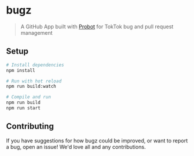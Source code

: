 # bugz

> A GitHub App built with [Probot](https://github.com/probot/probot) for TokTok
> bug and pull request management

## Setup

```sh
# Install dependencies
npm install

# Run with hot reload
npm run build:watch

# Compile and run
npm run build
npm run start
```

## Contributing

If you have suggestions for how bugz could be improved, or want to report a bug,
open an issue! We'd love all and any contributions.
